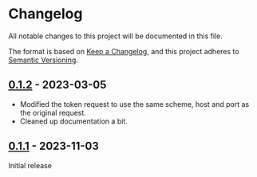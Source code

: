 # Changelog

All notable changes to this project will be documented in this file.

The format is based on [Keep a Changelog](https://keepachangelog.com/en/1.0.0/),
and this project adheres to [Semantic Versioning](https://semver.org/spec/v2.0.0.html).

## [0.1.2] - 2023-03-05

- Modified the token request to use the same scheme, host and port as the original request.
- Cleaned up documentation a bit.

## [0.1.1] - 2023-11-03

Initial release

[0.1.2]: https://github.com/nshafer/req_imdsv2/compare/v0.1.1...v0.1.2
[0.1.1]: https://github.com/nshafer/req_imdsv2/releases/tag/v0.1.1

